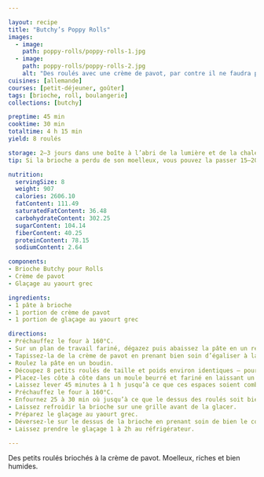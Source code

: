```yaml
---

layout: recipe
title: "Butchy’s Poppy Rolls"
images:
  - image:
    path: poppy-rolls/poppy-rolls-1.jpg
  - image:
    path: poppy-rolls/poppy-rolls-2.jpg
    alt: "Des roulés avec une crème de pavot, par contre il ne faudra pas faire de test toxicologique après en avoir mangé."
cuisines: [allemande]
courses: [petit-déjeuner, goûter]
tags: [brioche, roll, boulangerie]
collections: [butchy]

preptime: 45 min
cooktime: 30 min
totaltime: 4 h 15 min
yield: 8 roulés

storage: 2–3 jours dans une boîte à l’abri de la lumière et de la chaleur à température ambiante.
tip: Si la brioche a perdu de son moelleux, vous pouvez la passer 15–20 secondes au micro-ondes pour lui faire retrouver toute sa douceur.

nutrition:
  servingSize: 8
  weight: 907
  calories: 2606.10
  fatContent: 111.49
  saturatedFatContent: 36.48
  carbohydrateContent: 302.25
  sugarContent: 104.14
  fiberContent: 40.25
  proteinContent: 78.15
  sodiumContent: 2.64

components: 
- Brioche Butchy pour Rolls
- Crème de pavot
- Glaçage au yaourt grec

ingredients:
- 1 pâte à brioche
- 1 portion de crème de pavot
- 1 portion de glaçage au yaourt grec

directions:
- Préchauffez le four à 160°C.
- Sur un plan de travail fariné, dégazez puis abaissez la pâte en un rectangle de 35 cm sur 25 environ.
- Tapissez-la de la crème de pavot en prenant bien soin d’égaliser à la spatule, et de laisser un espace des 4 côtés.
- Roulez la pâte en un boudin.
- Découpez 8 petits roulés de taille et poids environ identiques – pour une coupe plus nette, utilisez du fil alimentaire. 
- Placez-les côte à côte dans un moule beurré et fariné en laissant un peu d’espace. 
- Laissez lever 45 minutes à 1 h jusqu’à ce que ces espaces soient comblés.
- Préchauffez le four à 160°C.
- Enfournez 25 à 30 min où jusqu’à ce que le dessus des roulés soit bien doré.
- Laissez refroidir la brioche sur une grille avant de la glacer.
- Préparez le glaçage au yaourt grec.
- Déversez-le sur le dessus de la brioche en prenant soin de bien le couvrir à l’aide d’une spatule.
- Laissez prendre le glaçage 1 à 2h au réfrigérateur.

---
```


Des petits roulés briochés à la crème de pavot. Moelleux, riches et bien humides.